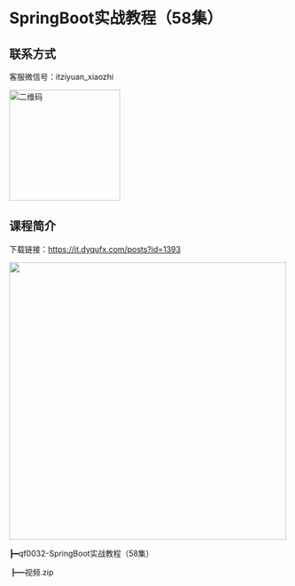 # SpringBoot实战教程（58集）

## 联系方式

客服微信号：itziyuan_xiaozhi

<img src="https://ziyuanyun.oss-cn-guangzhou.aliyuncs.com/common/20240614073449/666b82192834a.jpg" width="200" height="200" alt="二维码">

## 课程简介

下载链接：https://it.dyqufx.com/posts?id=1393

<img src="https://ziyuanyun.oss-cn-guangzhou.aliyuncs.com/yun/20240515153924/664466acd888e.jpg" width="500" alt="">

  ┣━qf0032-SpringBoot实战教程（58集）

 ┣━视频.zip

  